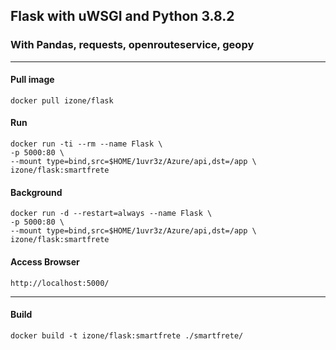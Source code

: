 ## Flask with uWSGI and Python 3.8.2
### With Pandas, requests, openrouteservice, geopy
-----

#### Pull image
```
docker pull izone/flask
```

#### Run
```
docker run -ti --rm --name Flask \
-p 5000:80 \
--mount type=bind,src=$HOME/1uvr3z/Azure/api,dst=/app \
izone/flask:smartfrete
```
#### Background
```
docker run -d --restart=always --name Flask \
-p 5000:80 \
--mount type=bind,src=$HOME/1uvr3z/Azure/api,dst=/app \
izone/flask:smartfrete
```

#### Access Browser
```
http://localhost:5000/
```

-----
#### Build
```
docker build -t izone/flask:smartfrete ./smartfrete/
```

